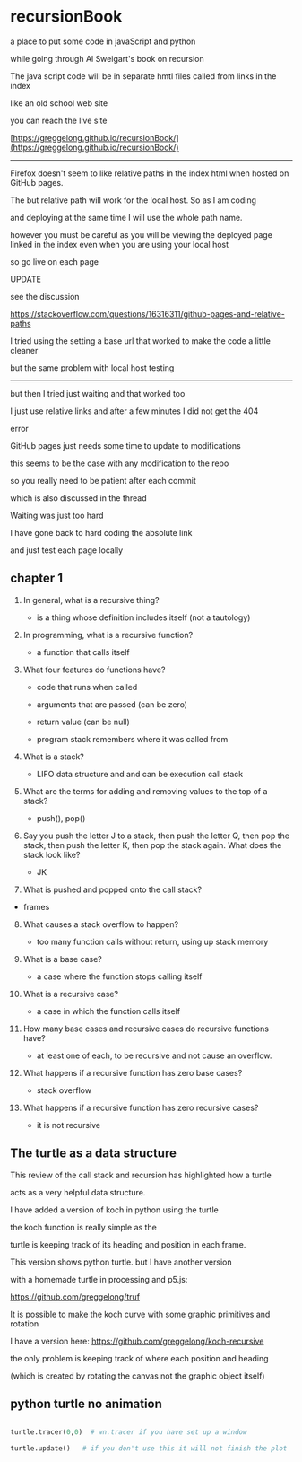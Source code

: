 # recursionBook

a place to put some code in javaScript and python

while going through Al Sweigart's book on recursion

The java script code will be in separate hmtl files called from links in the index

like an old school web site

you can reach the live site

[https://greggelong.github.io/recursionBook/](https://greggelong.github.io/recursionBook/)

--------

Firefox doesn't seem to like relative paths in the index html when hosted on GitHub pages.  

The but relative path will work for the local host.  So as I am coding 

and deploying at the same time I will use the whole path name.

however you must be careful as you will be viewing the deployed page linked in the index even when you are using your local host 

so go live on each page 


UPDATE

see the discussion

https://stackoverflow.com/questions/16316311/github-pages-and-relative-paths

I tried using the setting a base url that worked to make the code a little cleaner

but the same problem with local host testing

****

but then I tried just waiting and that worked too

I just use relative links and after a few minutes I did not get the 404

error

GitHub pages just needs some time to update to modifications 

this seems to be the case with any modification to the repo

so you really need to be patient after each commit

which is also discussed in the thread

Waiting was just too hard

I have gone back to hard coding the absolute link

and just test each page locally


## chapter 1

1. In general, what is a recursive thing?
    
    - is a thing whose definition includes itself (not a tautology)

2. In programming, what is a recursive function?
    
    - a function that calls itself

3. What four features do functions have?
    
    - code that runs when called

    - arguments that are passed (can be zero)

    - return value (can be null)

    - program stack remembers where it was called from

4. What is a stack?

    - LIFO data structure and and can be execution call stack

5. What are the terms for adding and removing values to the top of a
stack?

    - push(), pop()

6. Say you push the letter J to a stack, then push the letter Q, then pop the
stack, then push the letter K, then pop the stack again. What does the
stack look like?

    - JK

7. What is pushed and popped onto the call stack?

  - frames

8. What causes a stack overflow to happen?

    - too many function calls without return, using up stack memory

9. What is a base case?

    - a case where the function stops calling itself

10. What is a recursive case?

    - a case in which the function calls itself

11. How many base cases and recursive cases do recursive functions have?

    - at least one of each, to be recursive and not cause an overflow.

12. What happens if a recursive function has zero base cases?

    - stack overflow

13. What happens if a recursive function has zero recursive cases?

    - it is not recursive

## The turtle as a data structure

This review of the call stack and recursion has highlighted how a turtle

acts as a very helpful data structure.  

I have added a version of koch in python using the turtle

the koch function is really simple as the 

turtle is keeping track of its heading and position in each frame.

This version shows python turtle.  but I have another version

with a homemade turtle in processing and p5.js:

https://github.com/greggelong/truf

It is possible to make the koch curve with some graphic primitives and rotation

I have a version here: https://github.com/greggelong/koch-recursive

the only problem is keeping track of where each position and heading 

(which is created by rotating the canvas not the graphic object itself)


## python turtle no animation

```python

turtle.tracer(0,0)  # wn.tracer if you have set up a window

turtle.update()   # if you don't use this it will not finish the plot


```
